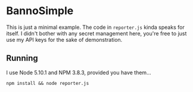 # BannoSimple

This is just a minimal example. The code in `reporter.js` kinda speaks for itself. I didn't bother with any secret management here, you're free to just use
my API keys for the sake of demonstration.

## Running

I use Node 5.10.1 and NPM 3.8.3, provided you have them...

    npm install && node reporter.js